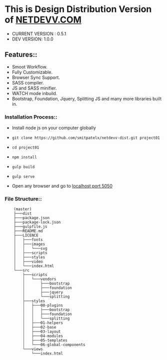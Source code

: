 # This is Design Distribution Version of [NETDEVV.COM](https://www.netdevv.com)

* CURRENT VERSION : 0.5.1
* DEV VERSION: 1.0.0
## Features::
* Smoot Workflow.
* Fully Customizable.
* Browser Sync Support.
* SASS compiler.
* JS and SASS minifier.
* WATCH mode inbuild.
* Bootstrap, Foundation, Jquery, Splitting JS and many more libraries built in.

### Installation Process::
* Install node js on your computer globally
*     git clone https://github.com/smitpatelx/netdevv-dist.git project01
*     cd project01
*     npm install
*     gulp build
*     gulp serve
* Open any browser and go to [localhost port 5050](http://localhost:5050)


### File Structure::
		(master)
		├───dist
		├───package.json
		├───package-lock.json
		├───gulpfile.js
		├───README.md
		├───LICENCE
		│   ├───fonts
		│   ├───images
		│   │   └───svg
		│   ├───scripts
		│   ├───styles
		│   ├───video
		│   └───index.html
		└───src
		    ├───scripts
		    │   └───vendors
		    │       ├───bootstrap
		    │       ├───foundation
		    │       ├───jquery
		    │       └───splitting
		    ├───styles
		    │   ├───00-plugins
		    │   │   ├───bootstrap
		    │   │   ├───foundation
		    │   │   └───splitting
		    │   ├───01-helpers
		    │   ├───02-base
		    │   ├───03-layout
		    │   ├───04-modules
		    │   ├───05-templates
		    │   └───06-global-components
		    └───views
		        └───index.html
